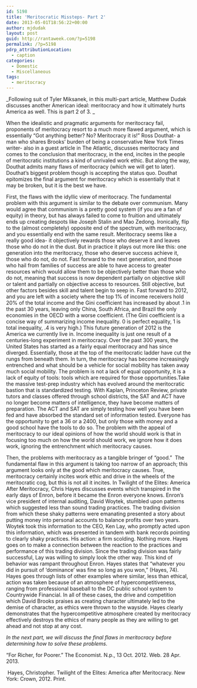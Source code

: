 ```yaml
---
id: 5198
title: 'Meritocratic Missteps- Part 2'
date: 2013-05-01T18:56:22+00:00
author: mjdudak
layout: post
guid: http://rantaweek.com/?p=5198
permalink: /?p=5198
pdrp_attributionLocation:
  - caption
categories:
  - Domestic
  - Miscellaneous
tags:
  - meritocracy
---
```

_Following suit of Tyler Miksanek, in this multi-part article, Matthew Dudak discusses another American ideal: meritocracy and how it ultimately hurts America as well. This is part 2 of 3. _

When the idealistic and pragmatic arguments for meritocracy fail, proponents of meritocracy resort to a much more flawed argument, which is essentially “Got anything better? No? Meritocracy it is!” Ross Douthat- a man who shares Brooks’ burden of being a conservative New York Times writer- also in a guest article in The Atlantic, discusses meritocracy and comes to the conclusion that meritocracy, in the end, incites in the people of meritocratic institutions a kind of unrivaled work ethic. But along the way, Douthat admits many flaws of meritocracy (which we will get to later). Douthat’s biggest problem though is accepting the status quo. Douthat epitomizes the final argument for meritocracy which is essentially that it may be broken, but it is the best we have.

First, the flaws with the idyllic view of meritocracy. The fundamental problem with this argument is similar to the debate over communism. Many would agree that communism is a pretty good system (if you are a fan of equity) in theory, but has always failed to come to fruition and ultimately ends up creating despots like Joseph Stalin and Mao Zedong. Ironically, flip to the (almost completely) opposite end of the spectrum, with meritocracy, and you essentially end with the same result. Meritocracy seems like a really good idea- it objectively rewards those who deserve it and leaves those who do not in the dust. But in practice it plays out more like this: one generation into the meritocracy, those who deserve success achieve it, those who do not, do not. Fast forward to the next generation, and those who hail from families of success are able to have access to greater resources which would allow them to be objectively better than those who do not, meaning that success is now dependent partially on objective skill or talent and partially on objective access to resources. Still objective, but other factors besides skill and talent begin to seep in. Fast forward to 2012, and you are left with a society where the top 1% of income receivers hold 20% of the total income and the Gini coefficient has increased by about .1 in the past 30 years, leaving only China, South Africa, and Brazil the only economies in the OECD with a worse coefficient. (The Gini coefficient is a concise way of summarizing income inequality. 0 is perfect equality, 1 is total inequality, .4 is very high.) This future generation of 2012 is the America we currently live in. Income inequality is just one result of a centuries-long experiment in meritocracy. Over the past 300 years, the United States has started as a fairly equal meritocracy and has since diverged. Essentially, those at the top of the meritocratic ladder have cut the rungs from beneath them. In turn, the meritocracy has become increasingly entrenched and what should be a vehicle for social mobility has taken away much social mobility. The problem is not a lack of equal opportunity, it is a lack of equity of tools: tools which are required for those opportunities.Take the massive test-prep industry which has evolved around the meritocratic bastion that is standardized testing. With Kaplan, Princeton Review, private tutors and classes offered through school districts, the SAT and ACT have no longer become matters of intelligence, they have become matters of preparation. The ACT and SAT are simply testing how well you have been fed and have absorbed the standard set of information tested. Everyone has the opportunity to get a 36 or a 2400, but only those with money and a good school have the tools to do so. The problem with the appeal of meritocracy to our ideal opinions of how the world should work is that in focusing too much on how the world should work, we ignore how it does work, ignoring the entrenchment which meritocracy causes.

<p dir="ltr">
  Then, the problems with meritocracy as a tangible bringer of &#8220;good.&#8221;  The fundamental flaw in this argument is taking too narrow of an approach; this argument looks only at the good which meritocracy causes. True, meritocracy certainly incites work ethic and drive in the wheels of the meritocratic cog, but this is not all it incites. In Twilight of the Elites: America After Meritocracy, Chris Hayes discusses events which transpired in the early days of Enron, before it became the Enron everyone knows. Enron’s vice president of internal auditing, David Woytek, stumbled upon patterns which suggested less than sound trading practices. The trading division from which these shaky patterns were emanating presented a story about putting money into personal accounts to balance profits over two years. Woytek took this information to the CEO, Ken Lay, who promptly acted upon this information, which was presented in tandem with bank records pointing to clearly shaky practices. His action: a firm scolding. Nothing more. Hayes goes on to make a connection between the reaction to the practices and performance of this trading division. Since the trading division was fairly successful, Lay was willing to simply look the other way. This kind of behavior was rampant throughout Enron. Hayes states that “whatever you did in pursuit of ‘dominance’ was fine so long as you won,” (Hayes, 74). Hayes goes through lists of other examples where similar, less than ethical, action was taken because of an atmosphere of hypercompetitiveness, ranging from professional baseball to the DC public school system to Countrywide Financial. In all of these cases, the drive and competition which David Brooks praises as creating character ultimately led to the demise of character, as ethics were thrown to the wayside. Hayes clearly demonstrates that the hypercompetitive atmosphere created by meritocracy effectively destroys the ethics of many people as they are willing to get ahead and not stop at any cost.
</p>

<p dir="ltr">
  <em>In the next part, we will discuss the final flaws in meritocracy before determining how to solve these problems.</em>
</p>

<p dir="ltr">
  &#8220;For Richer, for Poorer.&#8221; The Economist. N.p., 13 Oct. 2012. Web. 28 Apr. 2013.
</p>

<div>
   Hayes, Christopher. Twilight of the Elites: America after Meritocracy. New York: Crown, 2012. Print.</p> 
  
  <div>
  </div>
</div>

<p dir="ltr">
  <em></em>
</p>

<div>
</div>